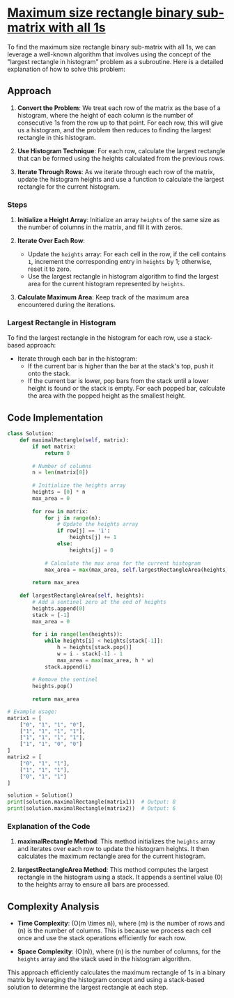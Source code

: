 # [Maximum size rectangle binary sub-matrix with all 1s](https://www.geeksforgeeks.org/maximum-size-rectangle-binary-sub-matrix-1s/)

To find the maximum size rectangle binary sub-matrix with all 1s, we can leverage a well-known algorithm that involves using the concept of the "largest rectangle in histogram" problem as a subroutine. Here is a detailed explanation of how to solve this problem:

## Approach

1. **Convert the Problem**: We treat each row of the matrix as the base of a histogram, where the height of each column is the number of consecutive 1s from the row up to that point. For each row, this will give us a histogram, and the problem then reduces to finding the largest rectangle in this histogram.

2. **Use Histogram Technique**: For each row, calculate the largest rectangle that can be formed using the heights calculated from the previous rows.

3. **Iterate Through Rows**: As we iterate through each row of the matrix, update the histogram heights and use a function to calculate the largest rectangle for the current histogram.

### Steps

1. **Initialize a Height Array**: Initialize an array `heights` of the same size as the number of columns in the matrix, and fill it with zeros.

2. **Iterate Over Each Row**:
   - Update the `heights` array: For each cell in the row, if the cell contains `1`, increment the corresponding entry in `heights` by 1; otherwise, reset it to zero.
   - Use the largest rectangle in histogram algorithm to find the largest area for the current histogram represented by `heights`.

3. **Calculate Maximum Area**: Keep track of the maximum area encountered during the iterations.

### Largest Rectangle in Histogram

To find the largest rectangle in the histogram for each row, use a stack-based approach:

- Iterate through each bar in the histogram:
  - If the current bar is higher than the bar at the stack's top, push it onto the stack.
  - If the current bar is lower, pop bars from the stack until a lower height is found or the stack is empty. For each popped bar, calculate the area with the popped height as the smallest height.

## Code Implementation

```python
class Solution:
    def maximalRectangle(self, matrix):
        if not matrix:
            return 0
        
        # Number of columns
        n = len(matrix[0])
        
        # Initialize the heights array
        heights = [0] * n
        max_area = 0
        
        for row in matrix:
            for j in range(n):
                # Update the heights array
                if row[j] == '1':
                    heights[j] += 1
                else:
                    heights[j] = 0
            
            # Calculate the max area for the current histogram
            max_area = max(max_area, self.largestRectangleArea(heights))
        
        return max_area
    
    def largestRectangleArea(self, heights):
        # Add a sentinel zero at the end of heights
        heights.append(0)
        stack = [-1]
        max_area = 0
        
        for i in range(len(heights)):
            while heights[i] < heights[stack[-1]]:
                h = heights[stack.pop()]
                w = i - stack[-1] - 1
                max_area = max(max_area, h * w)
            stack.append(i)
        
        # Remove the sentinel
        heights.pop()
        
        return max_area

# Example usage:
matrix1 = [
    ["0", "1", "1", "0"],
    ["1", "1", "1", "1"],
    ["1", "1", "1", "1"],
    ["1", "1", "0", "0"]
]
matrix2 = [
    ["0", "1", "1"],
    ["1", "1", "1"],
    ["0", "1", "1"]
]

solution = Solution()
print(solution.maximalRectangle(matrix1))  # Output: 8
print(solution.maximalRectangle(matrix2))  # Output: 6
```

### Explanation of the Code

1. **maximalRectangle Method**: This method initializes the `heights` array and iterates over each row to update the histogram heights. It then calculates the maximum rectangle area for the current histogram.

2. **largestRectangleArea Method**: This method computes the largest rectangle in the histogram using a stack. It appends a sentinel value (0) to the heights array to ensure all bars are processed.

## Complexity Analysis

- **Time Complexity**: \(O(m \times n)\), where \(m\) is the number of rows and \(n\) is the number of columns. This is because we process each cell once and use the stack operations efficiently for each row.

- **Space Complexity**: \(O(n)\), where \(n\) is the number of columns, for the `heights` array and the stack used in the histogram algorithm.

This approach efficiently calculates the maximum rectangle of 1s in a binary matrix by leveraging the histogram concept and using a stack-based solution to determine the largest rectangle at each step.
